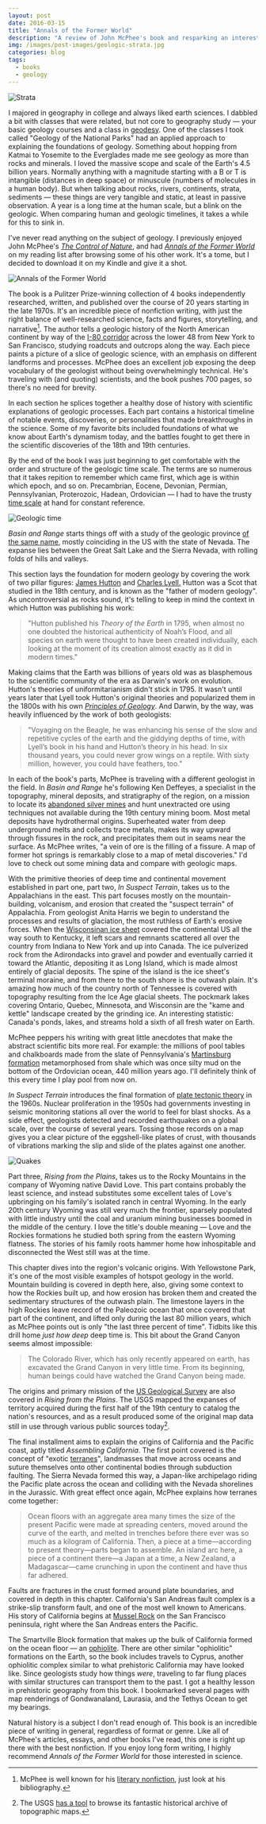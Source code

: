 ```yaml
---
layout: post
date: 2016-03-15
title: "Annals of the Former World"
description: "A review of John McPhee's book and resparking an interest in geology."
img: /images/post-images/geologic-strata.jpg
categories: blog
tags:
  - books
  - geology
---
```


![Strata](/images/post-images/geologic-strata.jpg "Strata")

I majored in geography in college and always liked earth sciences. I dabbled a bit with classes that were related, but not core to geography study &mdash; your basic geology courses and a class in [geodesy](https://en.wikipedia.org/wiki/Geodesy). One of the classes I took called "Geology of the National Parks" had an applied approach to explaining the foundations of geology. Something about hopping from Katmai to Yosemite to the Everglades made me see geology as more than rocks and minerals. I loved the massive scope and scale of the Earth's 4.5 billion years. Normally anything with a magnitude starting with a B or T is intangible (distances in deep space) or minuscule (numbers of molecules in a human body). But when talking about rocks, rivers, continents, strata, sediments &mdash; these things are very tangible and static, at least in passive observation. A year is a long time at the human scale, but a blink on the geologic. When comparing human and geologic timelines, it takes a while for this to sink in.

I've never read anything on the subject of geology. I previously enjoyed John McPhee's _[The Control of Nature](https://www.goodreads.com/book/show/77.The_Control_of_Nature)_, and had _[Annals of the Former World](https://www.goodreads.com/book/show/78.Annals_of_the_Former_World)_ on my reading list after browsing some of his other work. It's a tome, but I decided to download it on my Kindle and give it a shot.

![Annals of the Former World](/images/post-images/annals-of-the-former-world.jpg "Annals of the Former World")

The book is a Pulitzer Prize-winning collection of 4 books independently researched, written, and published over the course of 20 years starting in the late 1970s. It's an incredible piece of nonfiction writing, with just the right balance of well-researched science, facts and figures, storytelling, and narrative[^mcphee]. The author tells a geologic history of the North American continent by way of the [I-80 corridor](https://en.wikipedia.org/wiki/Interstate_80) across the lower 48 from New York to San Francisco, studying roadcuts and outcrops along the way. Each piece paints a picture of a slice of geologic science, with an emphasis on different landforms and processes. McPhee does an excellent job exposing the deep vocabulary of the geologist without being overwhelmingly technical. He's traveling with (and quoting) scientists, and the book pushes 700 pages, so there's no need for brevity.

In each section he splices together a healthy dose of history with scientific explanations of geologic processes. Each part contains a historical timeline of notable events, discoveries, or personalities that made breakthroughs in the science. Some of my favorite bits included foundations of what we know about Earth's dynamism today, and the battles fought to get there in the scientific discoveries of the 18th and 19th centuries.

By the end of the book I was just beginning to get comfortable with the order and structure of the geologic time scale. The terms are so numerous that it takes repition to remember which came first, which age is within which epoch, and so on. Precambrian, Eocene, Devonian, Permian, Pennsylvanian, Proterozoic, Hadean, Ordovician &mdash; I had to have the trusty [time scale](https://en.wikipedia.org/wiki/Geologic_time_scale) at hand for constant reference.

![Geologic time](/images/post-images/geologic-time-scale.jpg "Geologic time")

_Basin and Range_ starts things off with a study of the geologic province [of the same name](https://en.wikipedia.org/wiki/Basin_and_Range_Province), mostly coinciding in the US with the state of Nevada. The expanse lies between the Great Salt Lake and the Sierra Nevada, with rolling folds of hills and valleys.

This section lays the foundation for modern geology by covering the work of two pillar figures: [James Hutton](https://en.wikipedia.org/wiki/James_Hutton) and [Charles Lyell.](https://en.wikipedia.org/wiki/Charles_Lyell) Hutton was a Scot that studied in the 18th century, and is known as the "father of modern geology". As uncontroversial as rocks sound, it's telling to keep in mind the context in which Hutton was publishing his work:

>"Hutton published his _Theory of the Earth_ in 1795, when almost no one doubted the historical authenticity of Noah’s Flood, and all species on earth were thought to have been created individually, each looking at the moment of its creation almost exactly as it did in modern times."

Making claims that the Earth was billions of years old was as blasphemous to the scientific community of the era as Darwin's work on evolution. Hutton's theories of uniformitarianism didn't stick in 1795. It wasn't until years later that Lyell took Hutton's original theories and popularized them in the 1800s with his own _[Principles of Geology](https://www.goodreads.com/book/show/375417)_. And Darwin, by the way, was heavily influenced by the work of both geologists:

>"Voyaging on the Beagle, he was enhancing his sense of the slow and repetitive cycles of the earth and the giddying depths of time, with Lyell’s book in his hand and Hutton’s theory in his head. In six thousand years, you could never grow wings on a reptile. With sixty million, however, you could have feathers, too."

 In each of the book's parts, McPhee is traveling with a different geologist in the field. In _Basin and Range_ he's following Ken Deffeyes, a specialist in the topography, mineral deposits, and stratigraphy of the region, on a mission to locate its [abandoned silver mines](https://en.wikipedia.org/wiki/Silver_mining_in_Nevada) and hunt unextracted ore using techniques not available during the 19th century mining boom. Most metal deposits have hydrothermal origins. Superheated water from deep underground melts and collects trace metals, makes its way upward through fissures in the rock, and precipitates them out in seams near the surface. As McPhee writes, "a vein of ore is the filling of a fissure. A map of former hot springs is remarkably close to a map of metal discoveries." I'd love to check out some mining data and compare with geologic maps.

With the primitive theories of deep time and continental movement established in part one, part two, _In Suspect Terrain_, takes us to the Appalachians in the east. This part focuses mostly on the mountain-building, volcanism, and erosion that created the "suspect terrain" of Appalachia. From geologist Anita Harris we begin to understand the processes and results of glaciation, the most ruthless of Earth's erosive forces. When the [Wisconsinan ice sheet](https://en.wikipedia.org/wiki/Wisconsin_glaciation) covered the continental US all the way south to Kentucky, it left scars and remnants scattered all over the country from Indiana to New York and up into Canada. The ice pulverized rock from the Adirondacks into gravel and powder and eventually carried it toward the Atlantic, depositing it as Long Island, which is made almost entirely of glacial deposits. The spine of the island is the ice sheet's terminal moraine, and from there to the south shore is the outwash plain. It's amazing how much of the country north of Tennessee is covered with topography resulting from the Ice Age glacial sheets. The pockmark lakes covering Ontario, Quebec, Minnesota, and Wisconsin are the "kame and kettle" landscape created by the grinding ice. An interesting statistic:  Canada's ponds, lakes, and streams hold a sixth of all fresh water on Earth.

McPhee peppers his writing with great little anecdotes that make the abstract scientific bits more real. For example: the millions of pool tables and chalkboards made from the slate of Pennsylvania's [Martinsburg formation](https://en.wikipedia.org/wiki/Martinsburg_Formation) metamorphosed from shale which was once silty mud on the bottom of the Ordovician ocean, 440 million years ago. I'll definitely think of this every time I play pool from now on.

_In Suspect Terrain_ introduces the final formation of [plate tectonic theory](https://en.wikipedia.org/wiki/Plate_tectonics) in the 1960s. Nuclear proliferation in the 1950s had governments investing in seismic monitoring stations all over the world to feel for blast shocks. As a side effect, geologists detected and recorded earthquakes on a global scale, over the course of several years. Tossing those records on a map gives you a clear picture of the eggshell-like plates of crust, with thousands of vibrations marking the slip and slide of the plates against one another.

![Quakes](https://upload.wikimedia.org/wikipedia/commons/d/db/Quake_epicenters_1963-98.png)

Part three, _Rising from the Plains_, takes us to the Rocky Mountains in the company of Wyoming native David Love. This part contains probably the least science, and instead substitutes some excellent tales of Love's upbringing on his family's isolated ranch in central Wyoming. In the early 20th century Wyoming was still very much the frontier, sparsely populated with little industry until the coal and uranium mining businesses boomed in the middle of the century. I love the title's double meaning &mdash; Love and the Rockies formations he studied both spring from the eastern Wyoming flatness. The stories of his family roots hammer home how inhospitable and disconnected the West still was at the time.

This chapter dives into the region's volcanic origins. With Yellowstone Park, it's one of the most visible examples of hotspot geology in the world. Mountain building is covered in depth here, also, giving some context to how the Rockies built up, and how erosion has broken them and created the sedimentary structures of the outwash plain. The limestone layers in the high Rockies leave record of the Paleozoic ocean that once covered that part of the continent, and lifted only during the last 80 million years, which as McPhee points out is only "the last three percent of time". Tidbits like this drill home _just how deep_ deep time is. This bit about the Grand Canyon seems almost impossible:

>The Colorado River, which has only recently appeared on earth, has excavated the Grand Canyon in very little time. From its beginning, human beings could have watched the Grand Canyon being made.

The origins and primary mission of the [US Geological Survey](http://www.usgs.gov/) are also covered in _Rising from the Plains_. The USGS mapped the expanses of territory acquired during the first half of the 19th century to catalog the nation's resources, and as a result produced some of the original map data still in use through various public sources today[^usgstopo].

The final installment aims to explain the origins of California and the Pacific coast, aptly titled _Assembling California_. The first point covered is the concept of "exotic [terranes](https://en.wikipedia.org/wiki/Terrane)", landmasses that move across oceans and suture themselves onto other continental bodies through subduction faulting. The Sierra Nevada formed this way, a Japan-like archipelago riding the Pacific plate across the ocean and colliding with the Nevada shorelines in the Jurassic. With great effect once again, McPhee explains how terranes come together:

>Ocean floors with an aggregate area many times the size of the present Pacific were made at spreading centers, moved around the curve of the earth, and melted in trenches before there ever was so much as a kilogram of California. Then, a piece at a time—according to present theory—parts began to assemble. An island arc here, a piece of a continent there—a Japan at a time, a New Zealand, a Madagascar—came crunching in upon the continent and have thus far adhered.

Faults are fractures in the crust formed around plate boundaries, and covered in depth in this chapter. California's San Andreas fault complex is a strike-slip transform fault, and one of the most well known to Americans. His story of California begins at [Mussel Rock](https://en.wikipedia.org/wiki/Mussel_Rock) on the San Francisco peninsula, right where the San Andreas enters the Pacific.

The Smartville Block formation that makes up the bulk of California formed on the ocean floor &mdash; an [ophiolite](https://en.wikipedia.org/wiki/Ophiolite). There are other similar "ophiolitic" formations on the Earth, so the book includes travels to Cyprus, another ophiolitic complex similar to what prehistoric California may have looked like. Since geologists study how things _were_, traveling to far flung places with similar structures can transport them to the past. I got a healthy lesson in prehistoric geography from this book. I bookmarked several pages with map renderings of Gondwanaland, Laurasia, and the Tethys Ocean to get my bearings.

Natural history is a subject I don't read enough of. This book is an incredible piece of writing in general, regardless of format or genre. Like all of McPhee's articles, essays, and other books I've read, this one is right up there with the best nonfiction. If you enjoy long form writing, I highly recommend _Annals of the Former World_ for those interested in science.

[^mcphee]: McPhee is well known for his [literary nonfiction](https://en.wikipedia.org/wiki/John_McPhee), just look at his bibliography.
[^usgstopo]: The USGS [has a tool](http://ngmdb.usgs.gov/maps/TopoView) to browse its fantastic historical archive of topographic maps.
